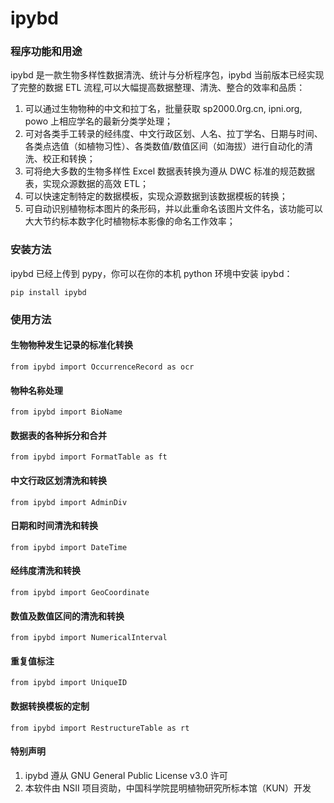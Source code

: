 # ipybd

### 程序功能和用途

ipybd 是一款生物多样性数据清洗、统计与分析程序包，ipybd 当前版本已经实现了完整的数据 ETL 流程,可以大幅提高数据整理、清洗、整合的效率和品质：

1. 可以通过生物物种的中文和拉丁名，批量获取 sp2000.0rg.cn, ipni.org, powo 上相应学名的最新分类学处理；
2. 可对各类手工转录的经纬度、中文行政区划、人名、拉丁学名、日期与时间、各类点选值（如植物习性）、各类数值/数值区间（如海拔）进行自动化的清洗、校正和转换；
3. 可将绝大多数的生物多样性 Excel 数据表转换为遵从 DWC 标准的规范数据表，实现众源数据的高效 ETL；
4. 可以快速定制特定的数据模板，实现众源数据到该数据模板的转换；
5. 可自动识别植物标本图片的条形码，并以此重命名该图片文件名，该功能可以大大节约标本数字化时植物标本影像的命名工作效率；


### 安装方法

ipybd 已经上传到 pypy，你可以在你的本机 python 环境中安装 ipybd：

```
pip install ipybd
```
### 使用方法

#### 生物物种发生记录的标准化转换
```
from ipybd import OccurrenceRecord as ocr
```
#### 物种名称处理
```
from ipybd import BioName
```
#### 数据表的各种拆分和合并
```
from ipybd import FormatTable as ft
```
#### 中文行政区划清洗和转换
```
from ipybd import AdminDiv
```
#### 日期和时间清洗和转换
```
from ipybd import DateTime
```
#### 经纬度清洗和转换
```
from ipybd import GeoCoordinate
```
#### 数值及数值区间的清洗和转换
```
from ipybd import NumericalInterval
```
#### 重复值标注
```
from ipybd import UniqueID
```
#### 数据转换模板的定制
```
from ipybd import RestructureTable as rt
```

#### 特别声明

1. ipybd 遵从 GNU General Public License v3.0 许可    
2. 本软件由 NSII 项目资助，中国科学院昆明植物研究所标本馆（KUN）开发
